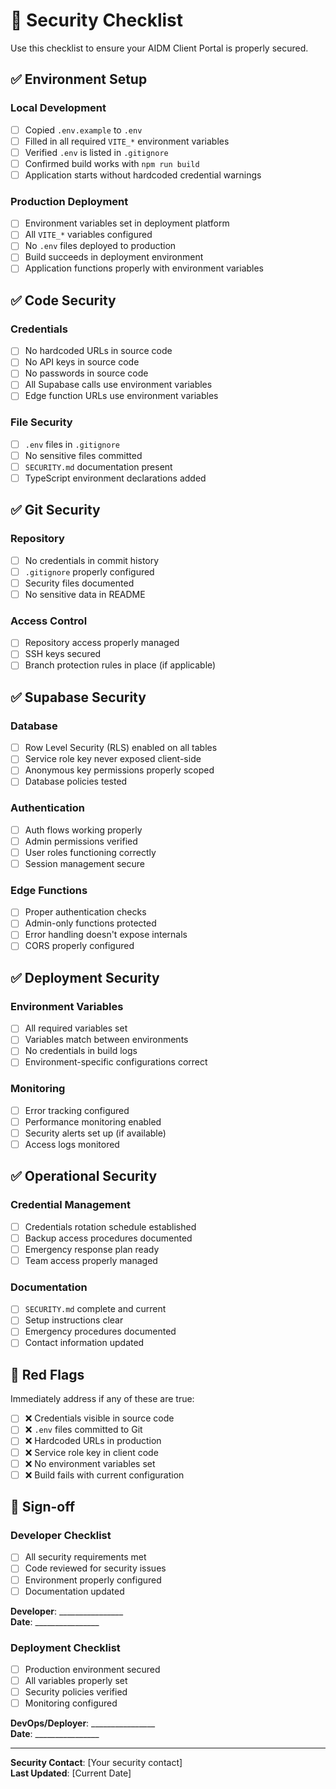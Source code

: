 # 🔐 Security Checklist

Use this checklist to ensure your AIDM Client Portal is properly secured.

## ✅ Environment Setup

### Local Development
- [ ] Copied `.env.example` to `.env`
- [ ] Filled in all required `VITE_*` environment variables
- [ ] Verified `.env` is listed in `.gitignore`
- [ ] Confirmed build works with `npm run build`
- [ ] Application starts without hardcoded credential warnings

### Production Deployment
- [ ] Environment variables set in deployment platform
- [ ] All `VITE_*` variables configured
- [ ] No `.env` files deployed to production
- [ ] Build succeeds in deployment environment
- [ ] Application functions properly with environment variables

## ✅ Code Security

### Credentials
- [ ] No hardcoded URLs in source code
- [ ] No API keys in source code
- [ ] No passwords in source code
- [ ] All Supabase calls use environment variables
- [ ] Edge function URLs use environment variables

### File Security
- [ ] `.env` files in `.gitignore`
- [ ] No sensitive files committed
- [ ] `SECURITY.md` documentation present
- [ ] TypeScript environment declarations added

## ✅ Git Security

### Repository
- [ ] No credentials in commit history
- [ ] `.gitignore` properly configured
- [ ] Security files documented
- [ ] No sensitive data in README

### Access Control
- [ ] Repository access properly managed
- [ ] SSH keys secured
- [ ] Branch protection rules in place (if applicable)

## ✅ Supabase Security

### Database
- [ ] Row Level Security (RLS) enabled on all tables
- [ ] Service role key never exposed client-side
- [ ] Anonymous key permissions properly scoped
- [ ] Database policies tested

### Authentication
- [ ] Auth flows working properly
- [ ] Admin permissions verified
- [ ] User roles functioning correctly
- [ ] Session management secure

### Edge Functions
- [ ] Proper authentication checks
- [ ] Admin-only functions protected
- [ ] Error handling doesn't expose internals
- [ ] CORS properly configured

## ✅ Deployment Security

### Environment Variables
- [ ] All required variables set
- [ ] Variables match between environments
- [ ] No credentials in build logs
- [ ] Environment-specific configurations correct

### Monitoring
- [ ] Error tracking configured
- [ ] Performance monitoring enabled
- [ ] Security alerts set up (if available)
- [ ] Access logs monitored

## ✅ Operational Security

### Credential Management
- [ ] Credentials rotation schedule established
- [ ] Backup access procedures documented
- [ ] Emergency response plan ready
- [ ] Team access properly managed

### Documentation
- [ ] `SECURITY.md` complete and current
- [ ] Setup instructions clear
- [ ] Emergency procedures documented
- [ ] Contact information updated

## 🚨 Red Flags

Immediately address if any of these are true:

- [ ] ❌ Credentials visible in source code
- [ ] ❌ `.env` files committed to Git
- [ ] ❌ Hardcoded URLs in production
- [ ] ❌ Service role key in client code
- [ ] ❌ No environment variables set
- [ ] ❌ Build fails with current configuration

## 📝 Sign-off

### Developer Checklist
- [ ] All security requirements met
- [ ] Code reviewed for security issues
- [ ] Environment properly configured
- [ ] Documentation updated

**Developer**: ________________  
**Date**: ________________

### Deployment Checklist
- [ ] Production environment secured
- [ ] All variables properly set
- [ ] Security policies verified
- [ ] Monitoring configured

**DevOps/Deployer**: ________________  
**Date**: ________________

---

**Security Contact**: [Your security contact]  
**Last Updated**: [Current Date] 
